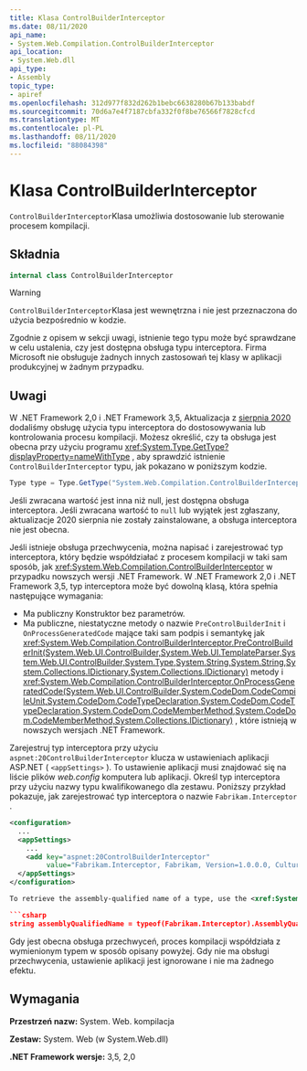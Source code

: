 ```yaml
---
title: Klasa ControlBuilderInterceptor
ms.date: 08/11/2020
api_name:
- System.Web.Compilation.ControlBuilderInterceptor
api_location:
- System.Web.dll
api_type:
- Assembly
topic_type:
- apiref
ms.openlocfilehash: 312d977f832d262b1bebc6638280b67b133babdf
ms.sourcegitcommit: 70d6a7e4f7187cbfa332f0f8be76566f7828cfcd
ms.translationtype: MT
ms.contentlocale: pl-PL
ms.lasthandoff: 08/11/2020
ms.locfileid: "88084398"
---
```

# <a name="controlbuilderinterceptor-class"></a>Klasa ControlBuilderInterceptor

`ControlBuilderInterceptor`Klasa umożliwia dostosowanie lub sterowanie procesem kompilacji.

## <a name="syntax"></a>Składnia

```csharp
internal class ControlBuilderInterceptor
```

> [!WARNING]
> `ControlBuilderInterceptor`Klasa jest wewnętrzna i nie jest przeznaczona do użycia bezpośrednio w kodzie.
>
> Zgodnie z opisem w sekcji uwagi, istnienie tego typu może być sprawdzane w celu ustalenia, czy jest dostępna obsługa typu interceptora. Firma Microsoft nie obsługuje żadnych innych zastosowań tej klasy w aplikacji produkcyjnej w żadnym przypadku.

## <a name="remarks"></a>Uwagi

W .NET Framework 2,0 i .NET Framework 3,5, Aktualizacja z [sierpnia 2020](https://portal.msrc.microsoft.com/security-guidance/releasenotedetail/2020-Aug) dodaliśmy obsługę użycia typu interceptora do dostosowywania lub kontrolowania procesu kompilacji. Możesz określić, czy ta obsługa jest obecna przy użyciu programu <xref:System.Type.GetType?displayProperty=nameWithType> , aby sprawdzić istnienie `ControlBuilderInterceptor` typu, jak pokazano w poniższym kodzie.

```csharp
Type type = Type.GetType("System.Web.Compilation.ControlBuilderInterceptor, System.Web, Version=2.0.0.0, Culture=neutral, PublicKeyToken=b03f5f7f11d50a3a");
```

Jeśli zwracana wartość jest inna niż null, jest dostępna obsługa interceptora. Jeśli zwracana wartość to `null` lub wyjątek jest zgłaszany, aktualizacje 2020 sierpnia nie zostały zainstalowane, a obsługa interceptora nie jest obecna.

Jeśli istnieje obsługa przechwycenia, można napisać i zarejestrować typ interceptora, który będzie współdziałać z procesem kompilacji w taki sam sposób, jak <xref:System.Web.Compilation.ControlBuilderInterceptor> w przypadku nowszych wersji .NET Framework. W .NET Framework 2,0 i .NET Framework 3,5, typ interceptora może być dowolną klasą, która spełnia następujące wymagania:

* Ma publiczny Konstruktor bez parametrów.
* Ma publiczne, niestatyczne metody o nazwie `PreControlBuilderInit` i `OnProcessGeneratedCode` mające taki sam podpis i semantykę jak <xref:System.Web.Compilation.ControlBuilderInterceptor.PreControlBuilderInit(System.Web.UI.ControlBuilder,System.Web.UI.TemplateParser,System.Web.UI.ControlBuilder,System.Type,System.String,System.String,System.Collections.IDictionary,System.Collections.IDictionary)> metody i <xref:System.Web.Compilation.ControlBuilderInterceptor.OnProcessGeneratedCode(System.Web.UI.ControlBuilder,System.CodeDom.CodeCompileUnit,System.CodeDom.CodeTypeDeclaration,System.CodeDom.CodeTypeDeclaration,System.CodeDom.CodeMemberMethod,System.CodeDom.CodeMemberMethod,System.Collections.IDictionary)> , które istnieją w nowszych wersjach .NET Framework.

Zarejestruj typ interceptora przy użyciu `aspnet:20ControlBuilderInterceptor` klucza w ustawieniach aplikacji ASP.NET ( `<appSettings>` ). To ustawienie aplikacji musi znajdować się na liście plików *web.config* komputera lub aplikacji. Określ typ interceptora przy użyciu nazwy typu kwalifikowanego dla zestawu. Poniższy przykład pokazuje, jak zarejestrować typ interceptora o nazwie `Fabrikam.Interceptor` .

```xml
<configuration>
  ...
  <appSettings>
    ...
    <add key="aspnet:20ControlBuilderInterceptor"
         value="Fabrikam.Interceptor, Fabrikam, Version=1.0.0.0, Culture=neutral, PublicKeyToken=2b3831f2f2b744f7" />
  </appSettings>
</configuration>

To retrieve the assembly-qualified name of a type, use the <xref:System.Type.AssemblyQualifiedName?displayProperty=nameWithType> property, as demonstrated in the following code.

```csharp
string assemblyQualifiedName = typeof(Fabrikam.Interceptor).AssemblyQualifiedName;
```

Gdy jest obecna obsługa przechwyceń, proces kompilacji współdziała z wymienionym typem w sposób opisany powyżej. Gdy nie ma obsługi przechwycenia, ustawienie aplikacji jest ignorowane i nie ma żadnego efektu.

## <a name="requirements"></a>Wymagania

**Przestrzeń nazw:** System. Web. kompilacja

**Zestaw:** System. Web (w System.Web.dll)

**.NET Framework wersje:** 3,5, 2,0
